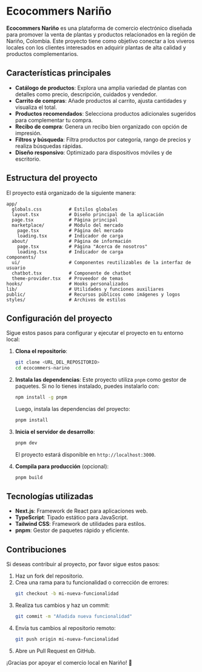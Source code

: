 # Ecocommers Nariño

**Ecocommers Nariño** es una plataforma de comercio electrónico diseñada para promover la venta de plantas y productos relacionados en la región de Nariño, Colombia. Este proyecto tiene como objetivo conectar a los viveros locales con los clientes interesados en adquirir plantas de alta calidad y productos complementarios.

## Características principales

- **Catálogo de productos**: Explora una amplia variedad de plantas con detalles como precio, descripción, cuidados y vendedor.
- **Carrito de compras**: Añade productos al carrito, ajusta cantidades y visualiza el total.
- **Productos recomendados**: Selecciona productos adicionales sugeridos para complementar tu compra.
- **Recibo de compra**: Genera un recibo bien organizado con opción de impresión.
- **Filtros y búsqueda**: Filtra productos por categoría, rango de precios y realiza búsquedas rápidas.
- **Diseño responsivo**: Optimizado para dispositivos móviles y de escritorio.

## Estructura del proyecto

El proyecto está organizado de la siguiente manera:

```
app/
  globals.css          # Estilos globales
  layout.tsx           # Diseño principal de la aplicación
  page.tsx             # Página principal
  marketplace/         # Módulo del mercado
    page.tsx           # Página del mercado
    loading.tsx        # Indicador de carga
  about/               # Página de información
    page.tsx           # Página "Acerca de nosotros"
    loading.tsx        # Indicador de carga
components/
  ui/                  # Componentes reutilizables de la interfaz de usuario
  chatbot.tsx          # Componente de chatbot
  theme-provider.tsx   # Proveedor de temas
hooks/                 # Hooks personalizados
lib/                   # Utilidades y funciones auxiliares
public/                # Recursos públicos como imágenes y logos
styles/                # Archivos de estilos
```

## Configuración del proyecto

Sigue estos pasos para configurar y ejecutar el proyecto en tu entorno local:

1. **Clona el repositorio**:
   ```bash
   git clone <URL_DEL_REPOSITORIO>
   cd ecocommers-narino
   ```

2. **Instala las dependencias**:
   Este proyecto utiliza `pnpm` como gestor de paquetes. Si no lo tienes instalado, puedes instalarlo con:
   ```bash
   npm install -g pnpm
   ```
   Luego, instala las dependencias del proyecto:
   ```bash
   pnpm install
   ```

3. **Inicia el servidor de desarrollo**:
   ```bash
   pnpm dev
   ```
   El proyecto estará disponible en `http://localhost:3000`.

4. **Compila para producción** (opcional):
   ```bash
   pnpm build
   ```

## Tecnologías utilizadas

- **Next.js**: Framework de React para aplicaciones web.
- **TypeScript**: Tipado estático para JavaScript.
- **Tailwind CSS**: Framework de utilidades para estilos.
- **pnpm**: Gestor de paquetes rápido y eficiente.

## Contribuciones

Si deseas contribuir al proyecto, por favor sigue estos pasos:

1. Haz un fork del repositorio.
2. Crea una rama para tu funcionalidad o corrección de errores:
   ```bash
   git checkout -b mi-nueva-funcionalidad
   ```
3. Realiza tus cambios y haz un commit:
   ```bash
   git commit -m "Añadida nueva funcionalidad"
   ```
4. Envía tus cambios al repositorio remoto:
   ```bash
   git push origin mi-nueva-funcionalidad
   ```
5. Abre un Pull Request en GitHub.


¡Gracias por apoyar el comercio local en Nariño! 🌱

